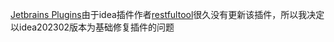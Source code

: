  [Jetbrains Plugins](https://plugins.jetbrains.com/plugin/14280-restfultool/versions)由于idea插件作者[restfultool](https://github.com/ZhangYuanSheng1217/RestfulTool)很久没有更新该插件，所以我决定以idea202302版本为基础修复插件的问题
